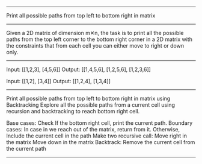 ----------------------------------------------------------------------------------------

Print all possible paths from top left to bottom right in matrix

----------------------------------------------------------------------------------------

Given a 2D matrix of dimension m✕n, the task is to print all the possible paths from the top left corner to the bottom right corner in a 2D matrix with the constraints that from each cell you can either move to right or down only.

----------------------------------------------------------------------------------------

Input: [[1,2,3],
[4,5,6]]
Output: [[1,4,5,6],
[1,2,5,6],
[1,2,3,6]]

Input: [[1,2],
[3,4]]
Output: [[1,2,4],
[1,3,4]]

----------------------------------------------------------------------------------------

Print all possible paths from top left to bottom right in matrix using Backtracking
Explore all the possible paths from a current cell using recursion and backtracking to reach bottom right cell.

Base cases: Check If the bottom right cell, print the current path.
Boundary cases: In case in we reach out of the matrix, return from it.
Otherwise, Include the current cell in the path
Make two recursive call:
Move right in the matrix
Move down in the matrix
Backtrack: Remove the current cell from the current path

----------------------------------------------------------------------------------------
